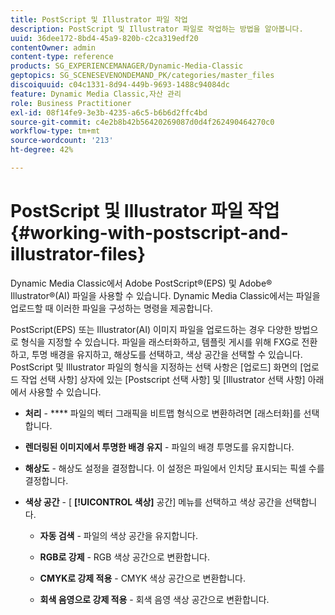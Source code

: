 ```yaml
---
title: PostScript 및 Illustrator 파일 작업
description: PostScript 및 Illustrator 파일로 작업하는 방법을 알아봅니다.
uuid: 36dee172-8bd4-45a9-820b-c2ca319edf20
contentOwner: admin
content-type: reference
products: SG_EXPERIENCEMANAGER/Dynamic-Media-Classic
geptopics: SG_SCENESEVENONDEMAND_PK/categories/master_files
discoiquuid: c04c1331-8d94-449b-9693-1488c94084dc
feature: Dynamic Media Classic,자산 관리
role: Business Practitioner
exl-id: 08f14fe9-3e3b-4235-a6c5-b6b6d2ffc4bd
source-git-commit: c4e2b8b42b56420269087d0d4f262490464270c0
workflow-type: tm+mt
source-wordcount: '213'
ht-degree: 42%

---
```


# PostScript 및 Illustrator 파일 작업{#working-with-postscript-and-illustrator-files}

Dynamic Media Classic에서 Adobe PostScript®(EPS) 및 Adobe® Illustrator®(AI) 파일을 사용할 수 있습니다. Dynamic Media Classic에서는 파일을 업로드할 때 이러한 파일을 구성하는 명령을 제공합니다.

PostScript(EPS) 또는 Illustrator(AI) 이미지 파일을 업로드하는 경우 다양한 방법으로 형식을 지정할 수 있습니다. 파일을 래스터화하고, 템플릿 게시를 위해 FXG로 전환하고, 투명 배경을 유지하고, 해상도를 선택하고, 색상 공간을 선택할 수 있습니다. PostScript 및 Illustrator 파일의 형식을 지정하는 선택 사항은 [업로드] 화면의 [업로드 작업 선택 사항] 상자에 있는 [Postscript 선택 사항] 및 [Illustrator 선택 사항] 아래에서 사용할 수 있습니다.

* **처리**  -  **** 파일의 벡터 그래픽을 비트맵 형식으로 변환하려면 [래스터화]를 선택합니다.

* **렌더링된 이미지에서 투명한 배경 유지**  - 파일의 배경 투명도를 유지합니다.

* **해상도**  - 해상도 설정을 결정합니다. 이 설정은 파일에서 인치당 표시되는 픽셀 수를 결정합니다.

* **색상 공간**  - [ **[!UICONTROL 색상]** 공간] 메뉴를 선택하고 색상 공간을 선택합니다.

   * **자동 검색**  - 파일의 색상 공간을 유지합니다.

   * **RGB로 강제**  - RGB 색상 공간으로 변환합니다.

   * **CMYK로 강제 적용**  - CMYK 색상 공간으로 변환합니다.

   * **회색 음영으로 강제 적용**  - 회색 음영 색상 공간으로 변환합니다.
